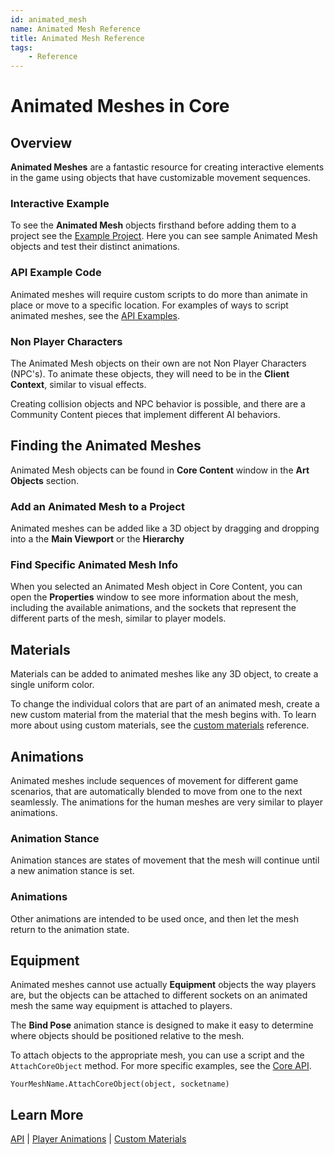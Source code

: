 ```yaml
---
id: animated_mesh
name: Animated Mesh Reference
title: Animated Mesh Reference
tags:
    - Reference
---
```


# Animated Meshes in Core

## Overview

**Animated Meshes** are a fantastic resource for creating interactive elements in the game using objects that have customizable movement sequences.

### Interactive Example

To see the **Animated Mesh** objects firsthand before adding them to a project see the [Example Project](). Here you can see sample Animated Mesh objects and test their distinct animations.

### API Example Code

Animated meshes will require custom scripts to do more than animate in place or move to a specific location. For examples of ways to script animated meshes, see the [API Examples](examples.md).

### Non Player Characters

The Animated Mesh objects on their own are not Non Player Characters (NPC's). To animate these objects, they will need to be in the **Client Context**, similar to visual effects.

Creating collision objects and NPC behavior is possible, and there are a Community Content pieces that implement different AI behaviors.

## Finding the Animated Meshes

Animated Mesh objects can be found in **Core Content** window in the **Art Objects** section.

### Add an Animated Mesh to a Project

Animated meshes can be added like a 3D object by dragging and dropping into a the **Main Viewport** or the **Hierarchy**

### Find Specific Animated Mesh Info

When you selected an Animated Mesh object in Core Content, you can open the **Properties** window to see more information about the mesh, including the available animations, and the sockets that represent the different parts of the mesh, similar to player models.

## Materials

Materials can be added to animated meshes like any 3D object, to create a single uniform color.

To change the individual colors that are part of an animated mesh, create a new custom material from the material that the mesh begins with. To learn more about using custom materials, see the [custom materials](custom_materials.md) reference.

## Animations

Animated meshes include sequences of movement for different game scenarios, that are automatically blended to move from one to the next seamlessly. The animations for the human meshes are very similar to player animations.

### Animation Stance

Animation stances are states of movement that the mesh will continue until a new animation stance is set.

### Animations

Other animations are intended to be used once, and then let the mesh return to the animation state.

## Equipment

Animated meshes cannot use actually **Equipment** objects the way players are, but the objects can be attached to different sockets on an animated mesh the same way equipment is attached to players.

The **Bind Pose** animation stance is designed to make it easy to determine where objects should be positioned relative to the mesh.

To attach objects to the appropriate mesh, you can use a script and the ```AttachCoreObject``` method. For more specific examples, see the [Core API]().

```YourMeshName.AttachCoreObject(object, socketname)```

## Learn More

[API](examples.md) | [Player Animations](ability_bindings.md) | [Custom Materials](custom_materials.md)